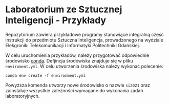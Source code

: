 # Laboratorium ze Sztucznej Inteligencji - Przykłady 

Repozytorium zawiera przykładowe programy stanowiące integralną część instrukcji do przedmiotu Sztuczna Inteligencja,
prowadzonego na wydziale Elekgroniki Telekomunikacji i Informatyki Politechniki Gdańskiej.

W celu uruchomienia przykładów, należy przygotować odpowiednie środowisko [conda](https://www.anaconda.com/products/individual).
Defjincja środowiska znajduje się w pliku `enviroment.yml`.
W celu utworzenia środowiska należy wykonać polecenie:

    conda env create -f environment.yml

Powyższa komenda utworzy nowe środowisko o nazwie `si2021` oraz zainstaluje wszystkie zależności wymagane do
wykonania zadań laboratoryjnych.